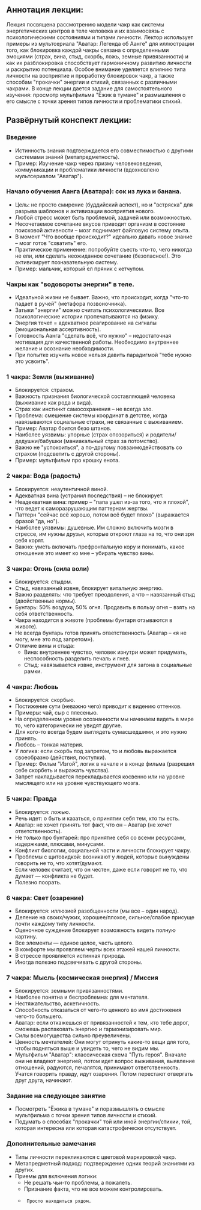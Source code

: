 ## Аннотация лекции:

Лекция посвящена рассмотрению модели чакр как системы энергетических центров в теле человека и их взаимосвязь с психологическими состояниями и типами личности. Лектор использует примеры из мультсериала "Аватар: Легенда об Аанге" для иллюстрации того, как блокировка каждой чакры связана с определенными эмоциями (страх, вина, стыд, скорбь, ложь, земные привязанности) и как их разблокировка способствует гармоничному развитию личности и раскрытию потенциала. Особое внимание уделяется влиянию типа личности на восприятие и проработку блокировок чакр, а также способам "прокачки" энергии и стихий, связанных с различными чакрами. В конце лекции дается задание для самостоятельного изучения: просмотр мультфильма "Ёжик в тумане" и размышления о его смысле с точки зрения типов личности и проблематики стихий.

## Развёрнутый конспект лекции:

### Введение

- Истинность знания подтверждается его совместимостью с другими системами знаний (метапредметность).
- Пример: Изучение чакр через призму человековедения, коммуникации и проблематики личности (вдохновлено мультсериалом "Аватар").

### Начало обучения Аанга (Аватара): сок из лука и банана.

- Цель: не просто смирение (буддийский аспект), но и "встряска" для разрыва шаблонов и активизации восприятия нового.
- Любой стресс может быть проблемой, задачей или возможностью.
- Несочетаемое сочетание вкусов приводит организм в состояние поисковой активности – мозг поднимает файловую систему опыта.
- В момент "Что вообще происходит?" идеально давать новое знание – мозг готов "схватить" его.
- Практическое применение: попробуйте съесть что-то, чего никогда не ели, или сделать неожиданное сочетание (безопасное!). Это активизирует познавательную систему.
- Пример: мальчик, который ел пряник с кетчупом.

### Чакры как "водовороты энергии" в теле.

- Идеальной жизни не бывает. Важно, что происходит, когда "что-то падает в ручей" (метафора позвоночника).
- Затыки "энергии" можно считать психологическими. Все психологические истории пропечатываются на физику.
- Энергия течет = адекватное реагирование на сигналы (эмоциональная ассертивность).
- Готовность Аанга "сделать всё, что нужно" – недостаточная мотивация для качественной работы. Необходимо внутреннее желание и осознание необходимости.
- При попытке изучить новое нельзя давить парадигмой "тебе нужно это усвоить".

### 1 чакра: Земля (выживание)

- Блокируется: страхом.
- Важность признания биологической составляющей человека (выживание как рода и вида).
- Страх как инстинкт самосохранения – не всегда зло.
- Проблема: смешение системы координат в детстве, когда навязываются социальные страхи, не связанные с выживанием.
- Пример: Аватар боится безо штанов.
- Наиболее уязвимы: упорные (страх опозориться) и родители/дедушки/бабушки (маниакальный страх за потомство).
- Важно не "успокоиться", а по-другому повзаимодействовать со страхом (подсветить с другой стороны).
- Пример: мультфильм про крошку енота.

### 2 чакра: Вода (радость)

- Блокируется: неаутентичной виной.
- Адекватная вина (устранил последствия) – не блокирует.
- Неадекватная вина: пример – "папа ушел из-за того, что я плохой", что ведет к саморазрушающим паттернам жертвы.
- Паттерн "сейчас всё хорошо, потом всё будет плохо" (выражается фразой "да, но").
- Наиболее уязвимы: душевные. Им сложно включить мозги в стрессе, им нужны друзья, которые откроют глаза на то, что они зря себя корят.
- Важно: уметь включать префронтальную кору и понимать, какое отношение это имеет ко мне – убирать чувство вины.

### 3 чакра: Огонь (сила воли)

- Блокируется: стыдом.
- Стыд, навязанный извне, блокирует витальную энергию.
- Важно разделять: что требует преодоления, а что – навязанный стыд (двойственные нормы).
- Бунтарь: 50% воздуха, 50% огня. Продавить в пользу огня – взять на себя ответственность.
- Чакра находится в животе (проблемы бунтаря отзываются в животе).
- Не всегда бунтарь готов принять ответственность (Аватар – «я не могу, мне это под запретом»).
- Отличие вины и стыда:
    - Вина: внутреннее чувство, человек изнутри может придумать, неспособность разделить печаль и гнев.
    - Стыд: навязывается извне, инструмент для загона в социальные рамки.

### 4 чакра: Любовь

- Блокируется: скорбью.
- Постижение сути (неважно чего) приводит к видению оттенков.
- Примеры: чай, сыр с плесенью.
- На определенном уровне осознанности мы начинаем видеть в мире то, чего категорически не увидят другие.
- Для кого-то всегда будем выглядеть сумасшедшими, и это нужно принять.
- Любовь – тонкая материя.
- У логика: если скорбь под запретом, то и любовь выражается своеобразно (действия, поступки).
- Пример: Фильм "Изгой", логик в начале и в конце фильма (разрешил себе скорбеть и выражать чувства).
- Запрет накладывается перекладывается косвенно или на уровне мыслящего или на уровне чувствующего мозга.

### 5 чакра: Правда

- Блокируется: ложью.
- Речь идет: о быть и казаться, о принятии себя тем, кто ты есть.
- Аватар: не хочет принять тот факт, что он – Аватар (не хочет ответственность).
- Не только про бунтарей: про принятие себя со всеми ресурсами, издержками, плюсами, минусами.
- Конфликт биологии, социальной части и личности блокирует чакру.
- Проблемы с щитовидкой: возникают у людей, которые вынуждены говорить не то, что хотят/думают.
- Если человек считает, что он честен, даже если говорит не то, что думает — конфликта не будет.
- Полезно поорать.

### 6 чакра: Свет (озарение)

- Блокируется: иллюзией разобщенности (мы все – один народ).
- Деление на своих/чужих, хорошее/плохое, сильное/слабое присуще почти каждому типу личности.
- Оценочное суждение блокирует возможность видеть полную картину.
- Все элементы — единое целое, часть целого.
- В комфорте мы проявляем черты всех этажей нашей личности.
- В стрессе проявляется истинная природа.
- Иногда полезно подсвечивать с другой стороны.

### 7 чакра: Мысль (космическая энергия) / Миссия

- Блокируется: земными привязанностями.
- Наиболее понятна и беспроблемна: для мечтателя.
- Нестяжательство, аскетичность.
- Способность отказаться от чего-то ценного во имя достижения чего-то большего.
- Аватар: если откажешься от привязанностей к тем, кто тебе дорог, сможешь распаковать энергию и гармонизировать мир.
- Силы всемогущества сильно преувеличены.
- Ценность мечтателей: Они могут отринуть какие-то вещи для того, чтобы подняться выше и увидеть то, чего не видим мы.
- Мультфильм "Аватар": классическая схема "Путь героя". Вначале они не владеют энергией, потом идет вопрос выживания, выявление отношений, радуются, печалятся, принимают ответственность. Учатся говорить правду, идут озарения. Потом перестают отвергать друг друга, начинают.

### Задание на следующее занятие

- Посмотреть "Ёжика в тумане" и поразмышлять о смысле мультфильма с точки зрения типов личности и стихий.
- Подумать о способах "прокачки" той или иной энергии/стихии, той, которая интересна или которая катастрофически отсутствует.

### Дополнительные замечания

- Типы личности перекликаются с цветовой маркировкой чакр.
- Метапредметный подход: подтверждение одних теорий знаниями из других.
- Приемы для включения логики:
    - Не решать чьи-то проблемы, а пожалеть.
    - Признание факта, что не все можем контролировать.
    *      Просто находиться рядом.
